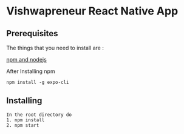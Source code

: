 # Vishwapreneur React Native App
## Prerequisites 
The things that you need to install are :

[npm and nodejs](https://nodejs.org/en/)

After Installing npm
```
npm install -g expo-cli
```
## Installing
```
In the root directory do
1. npm install
2. npm start
```

